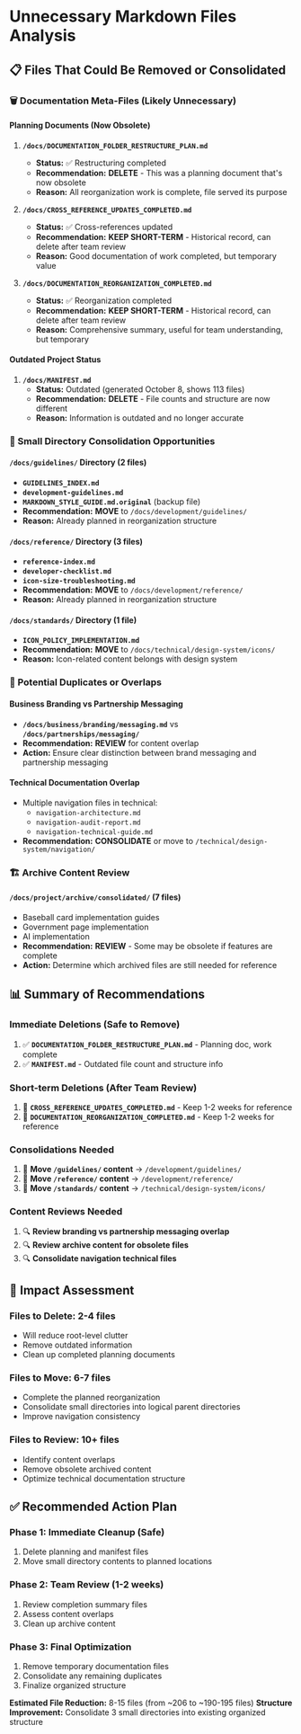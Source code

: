 # Unnecessary Markdown Files Analysis

## 📋 **Files That Could Be Removed or Consolidated**

### **🗑️ Documentation Meta-Files (Likely Unnecessary)**

#### **Planning Documents (Now Obsolete)**

1. **`/docs/DOCUMENTATION_FOLDER_RESTRUCTURE_PLAN.md`**
   - **Status:** ✅ Restructuring completed
   - **Recommendation:** **DELETE** - This was a planning document that's now obsolete
   - **Reason:** All reorganization work is complete, file served its purpose

2. **`/docs/CROSS_REFERENCE_UPDATES_COMPLETED.md`**
   - **Status:** ✅ Cross-references updated
   - **Recommendation:** **KEEP SHORT-TERM** - Historical record, can delete
     after team review
   - **Reason:** Good documentation of work completed, but temporary value

3. **`/docs/DOCUMENTATION_REORGANIZATION_COMPLETED.md`**
   - **Status:** ✅ Reorganization completed
   - **Recommendation:** **KEEP SHORT-TERM** - Historical record, can delete
     after team review
   - **Reason:** Comprehensive summary, useful for team understanding, but temporary

#### **Outdated Project Status**

1. **`/docs/MANIFEST.md`**
   - **Status:** Outdated (generated October 8, shows 113 files)
   - **Recommendation:** **DELETE** - File counts and structure are now different
   - **Reason:** Information is outdated and no longer accurate

### **📁 Small Directory Consolidation Opportunities**

#### **`/docs/guidelines/` Directory (2 files)**

- **`GUIDELINES_INDEX.md`**
- **`development-guidelines.md`**
- **`MARKDOWN_STYLE_GUIDE.md.original`** (backup file)
- **Recommendation:** **MOVE** to `/docs/development/guidelines/`
- **Reason:** Already planned in reorganization structure

#### **`/docs/reference/` Directory (3 files)**

- **`reference-index.md`**
- **`developer-checklist.md`**
- **`icon-size-troubleshooting.md`**
- **Recommendation:** **MOVE** to `/docs/development/reference/`
- **Reason:** Already planned in reorganization structure

#### **`/docs/standards/` Directory (1 file)**

- **`ICON_POLICY_IMPLEMENTATION.md`**
- **Recommendation:** **MOVE** to `/docs/technical/design-system/icons/`
- **Reason:** Icon-related content belongs with design system

### **🔄 Potential Duplicates or Overlaps**

#### **Business Branding vs Partnership Messaging**

- **`/docs/business/branding/messaging.md`** vs **`/docs/partnerships/messaging/`**
- **Recommendation:** **REVIEW** for content overlap
- **Action:** Ensure clear distinction between brand messaging and partnership messaging

#### **Technical Documentation Overlap**

- Multiple navigation files in technical:
  - `navigation-architecture.md`
  - `navigation-audit-report.md`
  - `navigation-technical-guide.md`
- **Recommendation:** **CONSOLIDATE** or move to `/technical/design-system/navigation/`

### **🏗️ Archive Content Review**

#### **`/docs/project/archive/consolidated/` (7 files)**

- Baseball card implementation guides
- Government page implementation
- AI implementation
- **Recommendation:** **REVIEW** - Some may be obsolete if features are complete
- **Action:** Determine which archived files are still needed for reference

## 📊 **Summary of Recommendations**

### **Immediate Deletions (Safe to Remove)**

1. ✅ **`DOCUMENTATION_FOLDER_RESTRUCTURE_PLAN.md`** - Planning doc, work complete
2. ✅ **`MANIFEST.md`** - Outdated file count and structure info

### **Short-term Deletions (After Team Review)**

1. 📅 **`CROSS_REFERENCE_UPDATES_COMPLETED.md`** - Keep 1-2 weeks for reference
2. 📅 **`DOCUMENTATION_REORGANIZATION_COMPLETED.md`** - Keep 1-2 weeks for reference

### **Consolidations Needed**

1. 🔄 **Move `/guidelines/` content** → `/development/guidelines/`
2. 🔄 **Move `/reference/` content** → `/development/reference/`
3. 🔄 **Move `/standards/` content** → `/technical/design-system/icons/`

### **Content Reviews Needed**

1. 🔍 **Review branding vs partnership messaging overlap**
2. 🔍 **Review archive content for obsolete files**
3. 🔍 **Consolidate navigation technical files**

## 🎯 **Impact Assessment**

### **Files to Delete: 2-4 files**

- Will reduce root-level clutter
- Remove outdated information
- Clean up completed planning documents

### **Files to Move: 6-7 files**

- Complete the planned reorganization
- Consolidate small directories into logical parent directories
- Improve navigation consistency

### **Files to Review: 10+ files**

- Identify content overlaps
- Remove obsolete archived content
- Optimize technical documentation structure

## ✅ **Recommended Action Plan**

### **Phase 1: Immediate Cleanup (Safe)**

1. Delete planning and manifest files
2. Move small directory contents to planned locations

### **Phase 2: Team Review (1-2 weeks)**

1. Review completion summary files
2. Assess content overlaps
3. Clean up archive content

### **Phase 3: Final Optimization**

1. Remove temporary documentation files
2. Consolidate any remaining duplicates
3. Finalize organized structure

**Estimated File Reduction:** 8-15 files (from ~206 to ~190-195 files)
**Structure Improvement:** Consolidate 3 small directories into existing
organized structure
